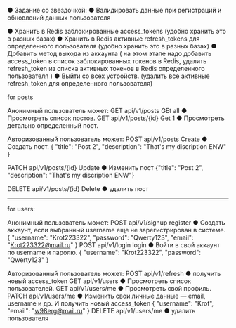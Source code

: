 
● 
Задание со звездочкой:
● Валидировать данные при регистраций и обновлений данных пользователя


● Хранить в Redis заблокированные access_tokens (удобно хранить это в разных базах)
● Хранить в Redis активные refresh_tokens для определенного пользователя (удобно хранить
это в разных базах)
● Добавить метод выхода из аккаунта (
на этом этапе надо добавить access_token в список заблокированных токенов в Redis,
удалить refresh_token из списка активных токенов в Redis определенного пользователя
)
● Выйти со всех устройств. (удалить все активные refresh_token для определенного
пользователя)



for posts

Анонимный пользователь может:
GET api/v1/posts    GEt all   ● Просмотреть список постов.
GET api/v1/posts/{id}    Get 1      ● Просмотреть детально определенный пост.

Авторизованный пользователь может:
POST api/v1/posts         Create        ● Создать пост.
{
    "title": "Post 2",
    "description": "That's my discription ENW"
}


PATCH api/v1/posts/{id}    Update       ● Изменить пост
{"title": "Post 2", "description": "That's my discription ENW"}

DELETE api/v1/posts/{id}    Delete      ● удалить пост

____________________
for users:

Анонимный пользователь может:
POST api/v1/signup   register    ● Создать аккаунт, если выбранный username еще не зарегистрирован в системе.
{
  "username": "Krot223322",
  "password": "Qwerty123",
  "email": "Krot223322@mail.ru"
}
POST api/v1/login   login       ● Войти в свой аккаунт по username и паролю.
{
  "username": "Krot223322",
  "password": "Qwerty123"
}


Авторизованный пользователь может:
POST api/v1/refresh         ● получить новый access_token
GET api/v1/users                 ● Просмотреть список пользователей.
GET api/v1/users/me               ● Просмотреть свой профиль.
PATCH  api/v1/users/me   ● Изменить свои личные данные — email, username и др. И получить новый access_token
{
    "username": "Krot",
    "email": "w98erg@mail.ru"
}
DELETE api/v1/users/me    ● удалить пользователя




